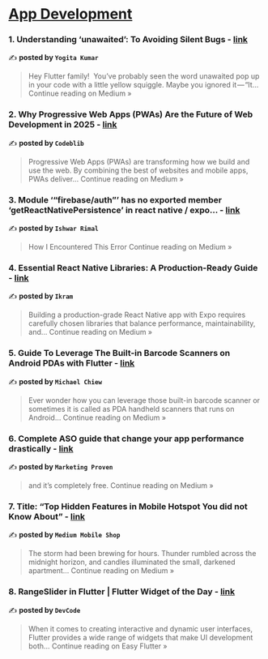 
<h1><a href=https://medium.com/tag/mobile-app-development/recommended target="_blank" rel="noopener noreferrer">App Development</a></h1>
<h3>1. Understanding ‘unawaited’: To Avoiding Silent Bugs - <a href="https://helloyogita.medium.com/understanding-unawaited-to-avoiding-silent-bugs-6e5ddcb98a9c?source=rss------mobile_app_development-5" target="_blank" rel="noopener noreferrer">link</a></h3>

✍️ **posted by `Yogita Kumar`**

<blockquote>Hey Flutter family! 
You’ve probably seen the word unawaited pop up in your code with a little yellow squiggle. Maybe you ignored it — “It…
Continue reading on Medium »</blockquote>

<h3>2. Why Progressive Web Apps (PWAs) Are the Future of Web Development in 2025 - <a href="https://medium.com/@codeblib/why-progressive-web-apps-pwas-are-the-future-of-web-development-in-2025-9a3eafc36110?source=rss------mobile_app_development-5" target="_blank" rel="noopener noreferrer">link</a></h3>

✍️ **posted by `Codeblib`**

<blockquote>Progressive Web Apps (PWAs) are transforming how we build and use the web. By combining the best of websites and mobile apps, PWAs deliver…
Continue reading on Medium »</blockquote>

<h3>3. Module ‘“firebase/auth”’ has no exported member ‘getReactNativePersistence’ in react native / expo… - <a href="https://ishwar-rimal.medium.com/module-firebase-auth-has-no-exported-member-getreactnativepersistence-in-react-native-expo-4efb7a9fe405?source=rss------mobile_app_development-5" target="_blank" rel="noopener noreferrer">link</a></h3>

✍️ **posted by `Ishwar Rimal`**

<blockquote>How I Encountered This Error
Continue reading on Medium »</blockquote>

<h3>4. Essential React Native Libraries: A Production-Ready Guide - <a href="https://medium.com/@ikrammohdabdul/essential-react-native-libraries-a-production-ready-guide-9a5faa3fadbc?source=rss------mobile_app_development-5" target="_blank" rel="noopener noreferrer">link</a></h3>

✍️ **posted by `Ikram`**

<blockquote>Building a production-grade React Native app with Expo requires carefully chosen libraries that balance performance, maintainability, and…
Continue reading on Medium »</blockquote>

<h3>5. Guide To Leverage The Built-in Barcode Scanners on Android PDAs with Flutter - <a href="https://medium.com/@michaelchiew/guide-to-leverage-the-built-in-barcode-scanners-on-android-pdas-with-flutter-13fc49116e8a?source=rss------mobile_app_development-5" target="_blank" rel="noopener noreferrer">link</a></h3>

✍️ **posted by `Michael Chiew`**

<blockquote>Ever wonder how you can leverage those built-in barcode scanner or sometimes it is called as PDA handheld scanners that runs on Android…
Continue reading on Medium »</blockquote>

<h3>6. Complete ASO guide that change your app performance drastically - <a href="https://medium.com/@marketingproven/complete-aso-guide-that-change-your-app-performance-drastically-9ec7ddb378ff?source=rss------mobile_app_development-5" target="_blank" rel="noopener noreferrer">link</a></h3>

✍️ **posted by `Marketing Proven`**

<blockquote>and it’s completely free.
Continue reading on Medium »</blockquote>

<h3>7. Title: “Top Hidden Features in Mobile Hotspot You did not Know About” - <a href="https://medium.com/@imtiazahmad6321/title-top-hidden-features-in-mobile-hotspot-you-did-not-know-about-9b8f2023fbde?source=rss------mobile_app_development-5" target="_blank" rel="noopener noreferrer">link</a></h3>

✍️ **posted by `Medium Mobile Shop`**

<blockquote>The storm had been brewing for hours. Thunder rumbled across the midnight horizon, and candles illuminated the small, darkened apartment…
Continue reading on Medium »</blockquote>

<h3>8. RangeSlider in Flutter | Flutter Widget of the Day - <a href="https://medium.com/easy-flutter/rangeslider-in-flutter-flutter-widget-of-the-day-427f318d3f4e?source=rss------mobile_app_development-5" target="_blank" rel="noopener noreferrer">link</a></h3>

✍️ **posted by `DevCode`**

<blockquote>When it comes to creating interactive and dynamic user interfaces, Flutter provides a wide range of widgets that make UI development both…
Continue reading on Easy Flutter »</blockquote>

